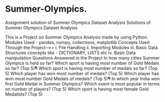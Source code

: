 # Summer-Olympics.
Assignment solution of Summer Olympics Dataset Analysis
Solutions of Summer Olympics Dataset Analysis

This is a Project on Summer Olympics Analysis made by using Python.
Modules Used - pandas, numpy, collections, matplotlib
Concepts Used Through the Project-->> i. File Handling ii. Importing Modules iii. Basic Data Structures concepts like - DICTIONARY, LISTS etc iv. Basic Data manipulation
Questions Answered in the Project
In how many cities Summer Olympics is held so far?
Which sport is having most number of Gold Medals so far? (Top 5)¶
Which sport is having most number of medals so far? (Top 5)
Which player has won most number of medals? (Top 5)
Which player has won most number Gold Medals of medals? (Top 5)¶
In which year India won first Gold Medal in Summer Olympics?
Which event is most popular in terms on number of players? (Top 5)
Which sport is having most female Gold Medalists? (Top 5)
